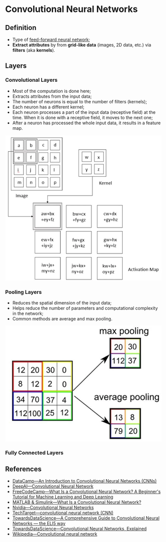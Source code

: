 # Convolutional Neural Networks

## Definition

* Type of [feed-forward neural network](https://opixelum.gitbook.io/brain-disk/artificial-intelligence/neural-networks/feed-forward-neural-network.md);
* **Extract attributes** by from **grid-like data** (images, 2D data, etc.) via
  **filters** (aka **kernels**).

## Layers

### Convolutional Layers

- Most of the computation is done here;
- Extracts attributes from the input data;
- The number of neurons is equal to the number of filters (kernels);
- Each neuron has a different kernel;
- Each neuron processes a part of the input data (receptive field) at the time.
  When it is done with a receptive field, it moves to the next one;
- After a neuron has processed the whole input data, it results in a feature
  map.

![Convolution Operation](../../.gitbook/assets/ai/nn/cnn/convolution.webp)

### Pooling Layers

- Reduces the spatial dimension of the input data;
- Helps reduce the number of parameters and computational complexity in the
  network;
- Common methods are average and max pooling.

![Example of Average and Max Pooling Methods](../../.gitbook/assets/ai/nn/cnn/pooling.webp)

### Fully Connected Layers

## References

* [DataCamp—An Introduction to Convolutional Neural Networks (CNNs)](https://www.datacamp.com/tutorial/introduction-to-convolutional-neural-networks-cnns)
* [DeepAI—Convolutional Neural Network](https://deepai.org/machine-learning-glossary-and-terms/convolutional-neural-network)
* [FreeCodeCamp—What Is a Convolutional Neural Network? A Beginner's Tutorial for Machine Learning and Deep Learning](https://www.freecodecamp.org/news/convolutional-neural-network-tutorial-for-beginners/)
* [MATLAB & Simulink—What Is a Convolutional Neural Network?](https://www.mathworks.com/discovery/convolutional-neural-network-matlab.html)
* [Nvidia—Convolutional Neural Networks](https://www.nvidia.com/en-us/glossary/data-science/convolutional-neural-network/)
* [TechTarget—convolutional neural network (CNN)](https://www.techtarget.com/searchenterpriseai/definition/convolutional-neural-network)
* [TowardsDataScience—A Comprehensive Guide to Convolutional Neural Networks — the ELI5 way](https://towardsdatascience.com/a-comprehensive-guide-to-convolutional-neural-networks-the-eli5-way-3bd2b1164a53)
* [TowardsDataScience—Convolutional Neural Networks, Explained](https://towardsdatascience.com/convolutional-neural-networks-explained-9cc5188c4939)
* [Wikipedia—Convolutional neural network](https://en.wikipedia.org/wiki/Convolutional_neural_network)
